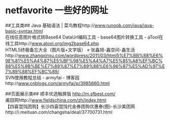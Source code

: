 # netfavorite 一些好的网址

##工具类##
Java 基础语法 | 菜鸟教程http://www.runoob.com/java/java-basic-syntax.html <br/>
在线任意图片格式转Base64 DataUrl编码工具 - base64图片转换工具 - aTool在线工具http://www.atool.org/img2base64.php<br/>
HTML5终极备忘大全（图片版+文字版） « 张鑫旭-鑫空间-鑫生活http://www.zhangxinxu.com/wordpress/2011/03/html5%E7%BB%88%E6%9E%81%E5%A4%87%E5%BF%98%E5%A4%A7%E5%85%A8%EF%BC%88%E5%9B%BE%E7%89%87%E7%89%88%E6%96%87%E5%AD%97%E7%89%88%EF%BC%89/<br/>
SVN使用教程总结 - armyfai - 博客园http://www.cnblogs.com/armyfai/p/3985660.html<br/>

##页面展示类##
顺丰优选触屏版 http://m.sfbest.com/<br/>
甫田网http://www.fieldschina.com/zh/index.html<br/>
【四喜馄饨团购】长沙四喜馄饨代金券团购优惠券(图)-长沙美团网http://i.meituan.com/changsha/deal/37700731.html<br/>


